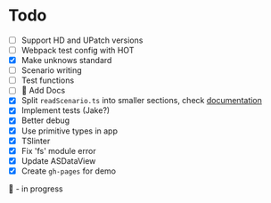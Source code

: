 # Todo

- [ ] Support HD and UPatch versions
- [ ] Webpack test config with HOT
- [x] Make unknows standard
- [ ] Scenario writing
- [ ] Test functions
- [ ] :runner: Add Docs
- [x] Split `readScenario.ts` into smaller sections, check [documentation](http://dderevjanik.github.io/agescx/formatscx/)
- [x] Implement tests (Jake?)
- [x] Better debug
- [x] Use primitive types in app
- [x] TSlinter
- [x] Fix 'fs' module error
- [x] Update ASDataView
- [x] Create `gh-pages` for demo

:runner: - in progress

